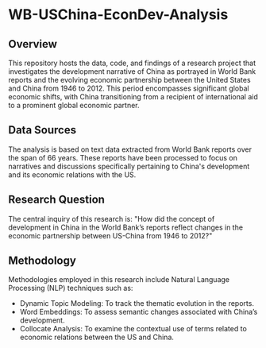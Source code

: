 # WB-USChina-EconDev-Analysis
## Overview
This repository hosts the data, code, and findings of a research project that investigates the development narrative of China as portrayed in World Bank reports and the evolving economic partnership between the United States and China from 1946 to 2012. This period encompasses significant global economic shifts, with China transitioning from a recipient of international aid to a prominent global economic partner.

## Data Sources
The analysis is based on text data extracted from World Bank reports over the span of 66 years. These reports have been processed to focus on narratives and discussions specifically pertaining to China's development and its economic relations with the US.

## Research Question
The central inquiry of this research is: "How did the concept of development in China in the World Bank’s reports reflect changes in the economic partnership between US-China from 1946 to 2012?"

## Methodology
Methodologies employed in this research include Natural Language Processing (NLP) techniques such as:
- Dynamic Topic Modeling: To track the thematic evolution in the reports.
- Word Embeddings: To assess semantic changes associated with China’s development.
- Collocate Analysis: To examine the contextual use of terms related to economic relations between the US and China.
